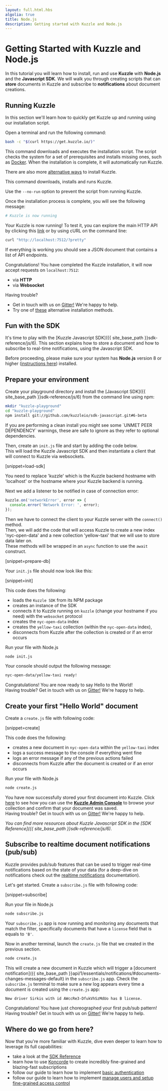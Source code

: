 ```yaml
---
layout: full.html.hbs
algolia: true
title: Node.js
description: Getting started with Kuzzle and Node.js
---
```


# Getting Started with Kuzzle and Node.js

In this tutorial you will learn how to install, run and use **Kuzzle** with **Node.js** and the **Javascript SDK**.
We will walk you through creating scripts that can **store** documents in Kuzzle and subscribe to **notifications** about document creations.

## Running Kuzzle

In this section we'll learn how to quickly get Kuzzle up and running using our installation script.

Open a terminal and run the following command:

```bash
bash -c "$(curl https://get.kuzzle.io/)"
```

This command downloads and executes the installation script. The script checks the system for a set of prerequisites and installs missing ones, such as [Docker](https://www.docker.com/). When the installation is complete, it will automatically run Kuzzle.

<div class="alert alert-info">
There are also more <a href="{{ site_base_path }}guide/1/essentials/installing-kuzzle/">alternative ways</a> to install Kuzzle.
</div>

This command downloads, installs and runs Kuzzle.

Use the `--no-run` option to prevent the script from running Kuzzle.

Once the installation process is complete, you will see the following message:

```bash
# Kuzzle is now running
```

Your Kuzzle is now running! To test it, you can explore the main HTTP API by clicking this <a href="http://localhost:7512?pretty">link</a> or by using cURL on the command line:

```bash
curl "http://localhost:7512/?pretty"
```

If everything is working you should see a JSON document that contains a list of API endpoints.

<div class="alert alert-success">
Congratulations! You have completed the Kuzzle installation, it will now accept requests on <code>localhost:7512</code>:
<ul>
  <li>via <strong>HTTP</strong></li>
  <li>via <strong>Websocket</strong></li>
</ul>
</div>

<div class="alert alert-info">
Having trouble?
<ul>
  <li>Get in touch with us on <a href="https://gitter.im/kuzzleio/kuzzle">Gitter!</a> We're happy to help.</li>
  <li>Try one of <a href="{{ site_base_path }}guide/1/essentials/installing-kuzzle/">these</a> alternative installation methods.</li>
</ul>
</div>

## Fun with the SDK

It's time to play with the [Kuzzle Javascript SDK]({{ site_base_path }}sdk-reference/js/6). This section explains how to store a document and how to subscribe to real-time notifications, using the Javascript SDK.

Before proceeding, please make sure your system has **Node.js** version 8 or higher (<a href="https://nodejs.org/en/download/">instructions here</a>) installed.

## Prepare your environment

Create your playground directory and install the [Javascript SDK]({{ site_base_path }}sdk-reference/js/6) from the command line using npm:

```sh
mkdir "kuzzle-playground"
cd "kuzzle-playground"
npm install git://github.com/kuzzleio/sdk-javascript.git#6-beta
```

<div class="alert alert-info">
If you are performing a clean install you might see some `UNMET PEER DEPENDENCY` warnings, these are safe to ignore as they refer to optional dependencies.
</div>

Then, create an `init.js` file and start by adding the code below.  
This will load the Kuzzle Javascript SDK and then instantiate a client that will connect to Kuzzle via websockets.  

[snippet=load-sdk]

<div class="alert alert-info">
You need to replace 'kuzzle' which is the Kuzzle backend hostname with 'localhost' or the hostname where your Kuzzle backend is running.
</div>

Next we add a listener to be notified in case of connection error:

```javascript
kuzzle.on('networkError', error => {
  console.error('Network Error: ', error);
});
```

Then we have to connect the client to your Kuzzle server with the `connect()` method.  
Then, we will add the code that will access Kuzzle to create a new index 'nyc-open-data' and a new collection 'yellow-taxi' that we will use to store data later on.  
These methods will be wrapped in an `async` function to use the `await` construct.

[snippet=prepare-db]

Your `init.js` file should now look like this:

[snippet=init]

This code does the following:
* loads the `Kuzzle SDK` from its NPM package
* creates an instance of the SDK
* connects it to Kuzzle running on `kuzzle` (change your hostname if you need) with the `websocket` protocol
* creates the `nyc-open-data` index
* creates the `yellow-taxi` collection (within the `nyc-open-data` index),
* disconnects from Kuzzle after the collection is created or if an error occurs

Run your file with Node.js

```bash
node init.js
```

Your console should output the following message:

```bash
nyc-open-data/yellow-taxi ready!
```

<div class="alert alert-success">
Congratulations! You are now ready to say Hello to the World!
</div>

<div class="alert alert-info">
Having trouble? Get in touch with us on <a href="https://gitter.im/kuzzleio/kuzzle">Gitter!</a> We're happy to help.
</div>

## Create your first "Hello World" document

Create a `create.js` file with following code:

[snippet=create]

This code does the following:
* creates a new document in `nyc-open-data` within the `yellow-taxi` index
* logs a success message to the console if everything went fine
* logs an error message if any of the previous actions failed
* disconnects from Kuzzle after the document is created or if an error occurs

Run your file with Node.js

```bash
node create.js
```

<div class="alert alert-success">
You have now successfully stored your first document into Kuzzle. Click <a href="{{ site_base_path }}guide/1/essentials/installing-console">here</a> to see how you can use the
   <a href="http://console.kuzzle.io" target="_blank"><strong>Kuzzle Admin Console</strong></a> to browse your collection and confirm that your document was saved.
</div>

<div class="alert alert-info">
Having trouble? Get in touch with us on <a href="https://gitter.im/kuzzleio/kuzzle">Gitter!</a> We're happy to help.
</div>

_You can find more resources about Kuzzle Javascript SDK in the [SDK Reference]({{ site_base_path }}sdk-reference/js/6)._

## Subscribe to realtime document notifications (pub/sub)

Kuzzle provides pub/sub features that can be used to trigger real-time notifications based on the state of your data (for a deep-dive on notifications check out the <a href="{{ site_base_path }}sdk-reference/js/6/essentials/realtime-notifications/">realtime notifications</a> documentation).

Let's get started. Create a `subscribe.js` file with following code:

[snippet=subscribe]

Run your file in Node.js

```bash
node subscribe.js
```

Your `subscribe.js` app is now running and monitoring any documents that match the filter, specifically documents that have a `license` field that is equals to `'B'`.

Now in another terminal, launch the `create.js` file that we created in the previous section.

```bash
node create.js
```

This will create a new document in Kuzzle which will trigger a [document notification]({{ site_base_path }}api/1/essentials/notifications/#documents-changes-messages-default) in the `subscribe.js` app. Check the `subscribe.js` terminal to make sure a new log appears every time a document is created using the `create.js` app:

```bash
New driver Sirkis with id AWccRe3-DfukVhSzMdUo has B license.
```

<div class="alert alert-success">
Congratulations! You have just choreographed your first pub/sub pattern!
</div>

<div class="alert alert-info">
Having trouble? Get in touch with us on <a href="https://gitter.im/kuzzleio/kuzzle">Gitter!</a> We're happy to help.
</div>

## Where do we go from here?

Now that you're more familiar with Kuzzle, dive even deeper to learn how to leverage its full capabilities:

* take a look at the <a href="{{ site_base_path }}sdk-reference/js/6">SDK Reference</a>
* learn how to use <a href="{{ site_base_path }}koncorde/1">Koncorde</a> to create incredibly fine-grained and blazing-fast subscriptions
* follow our guide to learn how to implement <a href="{{ site_base_path }}guide/1/essentials/user-authentication/#local-strategy">basic authentication</a>
* follow our guide to learn how to implement <a href="{{ site_base_path }}guide/1/essentials/security/">manage users and setup fine-grained access control</a>

